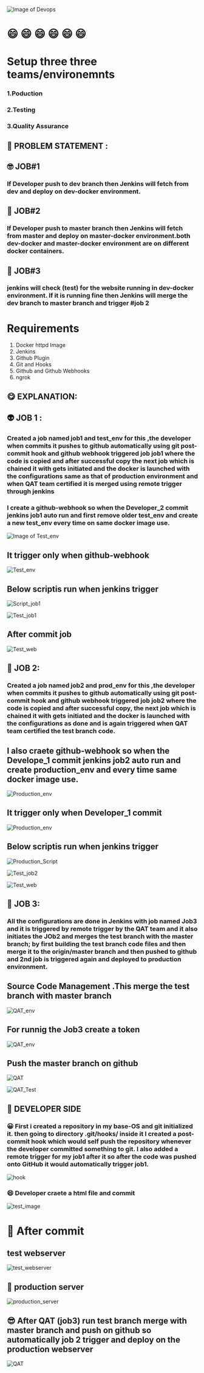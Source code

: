 ![Image of Devops](https://alln-extcloud-storage.cisco.com/ciscoblogs/5d37d7284e6e8.png)
# :smile: :smile: :smile: :smile: :smile: :smile:
# Setup three three teams/environemnts
### 1.Poduction
### 2.Testing
### 3.Quality Assurance

 ## :clown_face: PROBLEM STATEMENT :

## :nerd_face: JOB#1

### If Developer push to dev branch then Jenkins will fetch from dev and deploy on dev-docker environment.

## :monocle_face: JOB#2

### If Developer push to master branch then Jenkins will fetch from master and deploy on master-docker environment.both dev-docker and master-docker environment are on different docker containers.

## :robot: JOB#3

### jenkins will check (test) for the website running in dev-docker environment. If it is running fine then Jenkins will merge the dev branch to master branch and trigger #job 2
# Requirements

1. Docker httpd Image
1. Jenkins
1. Github Plugin
1. Git and Hooks
1. Github and Github Webhooks
1. ngrok
## :yum: EXPLANATION:

## :alien: JOB 1 :

### Created a job named job1 and test_env for this ,the developer when commits it pushes to github automatically using git post-commit hook and github webhook triggered job job1 where the code is copied and after successful copy the next job which is chained it with gets initiated and the docker is launched with the configurations same as that of production environment and when QAT team certified it is merged using remote trigger through jenkins


### I create a github-webhook so when the Developer_2  commit jenkins job1 auto run and first remove older test_env and create a new test_env every time on same docker image use.

![Image of Test_env](Ss/jobZ1.jpg)

## It trigger only when github-webhook 
![Test_env](Ss/jobI1.jpg)

## Below scriptis run when jenkins trigger
![Script_job1](Ss/job1.jpg)

![Test_job1](Ss/job1_test.jpg)

## After commit job
![Test_web](Ss/test_webserver.jpg)

## 


## :ghost: JOB 2:

### Created a job named job2 and prod_env for this ,the developer when commits it pushes to github automatically using git post-commit hook and github webhook triggered job job2 where the code is copied and after successful copy, the next job which is chained it with gets initiated and the docker is launched with the configurations as done and is again triggered when QAT team certified the test branch code.


## I also craete  github-webhook so when the Develope_1  commit jenkins job2 auto run and create   production_env and  every time same docker image use.
![Production_env](Ss/job2.jpg)

## It trigger only when Developer_1 commit
![Production_env](Ss/jobI2.jpg)

## Below scriptis run when jenkins trigger
![Production_Script](Ss/jobz2.jpg)

![Test_job2](Ss/job2_test.jpg)

![Test_web](Ss/production_webserver.jpg)

## :money_mouth_face: JOB 3:
### All the configurations are done in Jenkins with job named Job3 and it is triggered by remote trigger by the QAT team and it also initiates the JOb2 and merges the test branch with the master branch; by first building the test branch code files and then merge it to the origin/master branch and then pushed to github and 2nd job is triggered again and deployed to production environment.

## Source Code Management .This merge the test branch with master branch
![QAT_env](Ss/jobZ3.jpg)

## For runnig the Job3 create a token
![QAT_env](Ss/jobI3.jpg)

## Push the master branch on github
![QAT](Ss/job3.jpg)

![QAT_Test](Ss/job3_test.jpg)



## :partying_face: DEVELOPER SIDE 

###  :grinning: First i created a repository in my base-OS and git initialized it. then going to directory .git/hooks/ inside it I created a post-commit hook which would self push the repository whenever the developer committed something to git. I also added a remote trigger for my job1 after it so after the code was pushed onto GitHub it would automatically trigger job1.
![hook](Ss/hook.jpg)


### :smile: Developer craete a html file and commit 
![test_image](Ss/test_page.jpg)

# :cowboy_hat_face: After commit 
## test webserver 
![test_webserver](Ss/test_server.jpg)
## :partying_face: production server 
![production_server](Ss/production_server.jpg)

## :sunglasses: After QAT (job3) run test branch merge with master branch and push on github so automatically  job 2 trigger and deploy on the production webserver  
![QAT](Ss/after_QAt_production.jpg)
